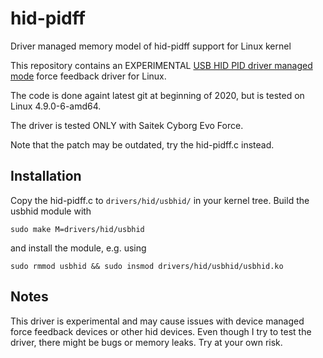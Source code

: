 # hid-pidff
Driver managed memory model of hid-pidff support for Linux kernel

This repository contains an EXPERIMENTAL [USB HID PID driver managed mode](https://usb.org/sites/default/files/documents/pid1_01.pdf) force feedback driver for Linux.

The code is done againt latest git at beginning of 2020, but is tested on Linux 4.9.0-6-amd64.

The driver is tested ONLY with Saitek Cyborg Evo Force.

Note that the patch may be outdated, try the hid-pidff.c instead.

## Installation
Copy the hid-pidff.c to `drivers/hid/usbhid/` in your kernel tree. Build the usbhid module with

```
sudo make M=drivers/hid/usbhid
```

and install the module, e.g. using

```
sudo rmmod usbhid && sudo insmod drivers/hid/usbhid/usbhid.ko
```


## Notes
This driver is experimental and may cause issues with device managed force feedback devices or other hid devices. Even though I try to test the driver, there might be bugs or memory leaks. Try at your own risk.
